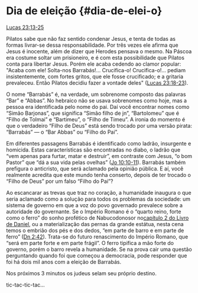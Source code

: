 # **Dia de eleição** {#dia-de-elei-o}

[Lucas 23:13-25](http://bibliaonline.com.br/acf/lc/23/13-25)

Pilatos sabe que não faz sentido condenar Jesus, e tenta de todas as formas livrar-se dessa responsabilidade. Por três vezes ele afirma que Jesus é inocente, além de dizer que Herodes pensava o mesmo. Na Páscoa era costume soltar um prisioneiro, e é com esta possibilidade que Pilatos conta para libertar Jesus. Porém ele acaba cedendo ao clamor popular: &quot;Acaba com ele! Solta-nos Barrabás!... Crucifica-o! Crucifica-o!... pediam insistentemente, com fortes gritos, que ele fosse crucificado; e a gritaria prevaleceu. Então Pilatos decidiu fazer a vontade deles&quot; ([Lucas 23:18-23](http://bibliaonline.com.br/acf/lc/23/18-23)).

O nome “Barrabás” é, na verdade, um sobrenome composto das palavras “Bar” e “Abbas”. No hebraico não se usava sobrenomes como hoje, mas a pessoa era identificada pelo nome do pai. Daí você encontrar nomes como “Simão Barjonas”, que significa “Simão filho de jn”, “Bartolomeu” que é “Filho de Tolmai” e “Bartimeu”, o “Filho de Timeu”. A ironia do momento é que o verdadeiro “Filho de Deus” está sendo trocado por uma versão pirata: “Barrabás” — o “Bar Abbas” ou “Filho do Pai”.

Em diferentes passagens Barrabás é identificado como ladrão, insurgente e homicida. Estas características são encontradas no diabo, o ladrão que “vem apenas para furtar, matar e destruir”, em contraste com Jesus, “o bom Pastor” que “dá a sua vida pelas ovelhas” ([Jo 10:10-11](http://bibliaonline.com.br/acf/jo/10/10-11)). Barrabás também prefigura o anticristo, que será aclamado pela opinião pública. E aí, você realmente acredita que este mundo tenha conserto, depois de ter trocado o “Filho de Deus” por um falso “Filho do Pai”?

Ao escancarar as trevas que traz no coração, a humanidade inaugura o que seria aclamado como a solução para todos os problemas da sociedade: um sistema de governo em que a voz do povo governado prevalece sobre a autoridade do governante. Se o Império Romano é o “quarto reino, forte como o ferro” do sonho profético de Nabucodonosor no[capítulo 2 do Livro de Daniel](http://bibliaonline.com.br/acf/dn/2), ou a materialização das pernas da grande estátua, nesta cena temos o embrião dos pés e dos dedos, “em parte de barro e em parte de ferro” ([Dn 2:42](http://bibliaonline.com.br/acf/dn/2/42)). Trata-se do futuro renascimento do Império Romano, que “será em parte forte e em parte frágil”. O ferro tipifica a mão forte do governo, porém o barro revela a humanidade. Se na prova cair uma questão perguntando quando foi que começou a democracia, pode responder que foi há dois mil anos com a eleição de Barrabás.

Nos próximos 3 minutos os judeus selam seu próprio destino.

tic-tac-tic-tac...